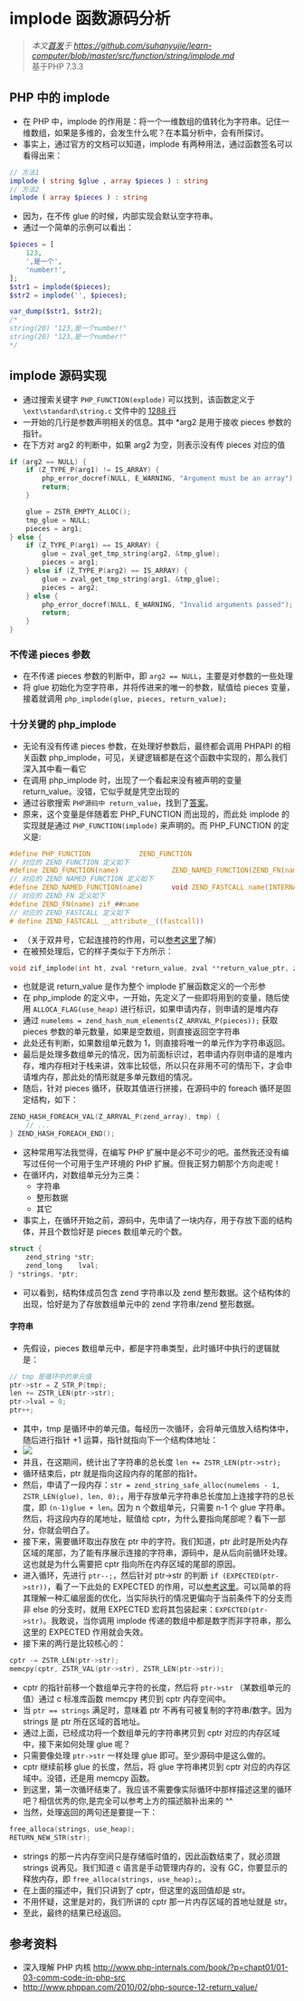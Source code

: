 # implode 函数源码分析
>*本文[首发](https://github.com/suhanyujie/learn-computer/blob/master/src/function/string/implode.md)于 https://github.com/suhanyujie/learn-computer/blob/master/src/function/string/implode.md* <br>
基于PHP 7.3.3

## PHP 中的 implode
* 在 PHP 中，implode 的作用是：将一个一维数组的值转化为字符串。记住一维数组，如果是多维的，会发生什么呢？在本篇分析中，会有所探讨。
* 事实上，通过官方的文档可以知道，implode 有两种用法，通过函数签名可以看得出来：

```php
// 方法1
implode ( string $glue , array $pieces ) : string
// 方法2
implode ( array $pieces ) : string
```

* 因为，在不传 glue 的时候，内部实现会默认空字符串。
* 通过一个简单的示例可以看出：

```php
$pieces = [
    123,
    ',是一个',
    'number!',
];
$str1 = implode($pieces);
$str2 = implode('', $pieces);

var_dump($str1, $str2);
/*
string(20) "123,是一个number!"
string(20) "123,是一个number!"
*/
```

## implode 源码实现
* 通过搜索关键字 `PHP_FUNCTION(explode)` 可以找到，该函数定义于 `\ext\standard\string.c` 文件中的 [1288 行](https://github.com/php/php-src/blob/9ebd7f36b1bcbb2b425ab8e903846f3339d6d566/ext/standard/string.c#L1288)
* 一开始的几行是参数声明相关的信息。其中 *arg2 是用于接收 pieces 参数的指针。
* 在下方对 arg2 的判断中，如果 arg2 为空，则表示没有传 pieces 对应的值

```c
if (arg2 == NULL) {
    if (Z_TYPE_P(arg1) != IS_ARRAY) {
        php_error_docref(NULL, E_WARNING, "Argument must be an array");
        return;
    }

    glue = ZSTR_EMPTY_ALLOC();
    tmp_glue = NULL;
    pieces = arg1;
} else {
    if (Z_TYPE_P(arg1) == IS_ARRAY) {
        glue = zval_get_tmp_string(arg2, &tmp_glue);
        pieces = arg1;
    } else if (Z_TYPE_P(arg2) == IS_ARRAY) {
        glue = zval_get_tmp_string(arg1, &tmp_glue);
        pieces = arg2;
    } else {
        php_error_docref(NULL, E_WARNING, "Invalid arguments passed");
        return;
    }
}
```

### 不传递 pieces 参数
* 在不传递 pieces 参数的判断中，即 `arg2 == NULL`，主要是对参数的一些处理
* 将 glue 初始化为空字符串，并将传进来的唯一的参数，赋值给 pieces 变量，接着就调用 `php_implode(glue, pieces, return_value);`

### 十分关键的 php_implode
* 无论有没有传递 pieces 参数，在处理好参数后，最终都会调用 PHPAPI 的相关函数 php_implode，可见，关键逻辑都是在这个函数中实现的，那么我们深入其中看一看它
* 在调用 php_implode 时，出现了一个看起来没有被声明的变量 return_value。没错，它似乎就是凭空出现的
* 通过谷歌搜索 `PHP源码中 return_value`，找到了[答案](http://demon.tw/programming/php-function-return_value.html)。
* 原来，这个变量是伴随着宏 PHP_FUNCTION 而出现的，而此处 implode 的实现就是通过 `PHP_FUNCTION(implode)` 来声明的。而 PHP_FUNCTION 的定义是:

```c
#define PHP_FUNCTION			ZEND_FUNCTION
// 对应的 ZEND_FUNCTION 定义如下
#define ZEND_FUNCTION(name)				ZEND_NAMED_FUNCTION(ZEND_FN(name))
// 对应的 ZEND_NAMED_FUNCTION 定义如下
#define ZEND_NAMED_FUNCTION(name)		void ZEND_FASTCALL name(INTERNAL_FUNCTION_PARAMETERS)
// 对应的 ZEND_FN 定义如下
#define ZEND_FN(name) zif_##name
// 对应的 ZEND_FASTCALL 定义如下
# define ZEND_FASTCALL __attribute__((fastcall))
```

* （关于双井号，它起连接符的作用，可以[参考这里](http://www.php-internals.com/book/?p=chapt01/01-03-comm-code-in-php-src)了解）
* 在被预处理后，它的样子类似于下方所示：

```c
void zif_implode(int ht, zval *return_value, zval **return_value_ptr, zval *this_ptr, int return_value_used TSRMLS_DC)
```

* 也就是说 return_value 是作为整个 implode 扩展函数定义的一个形参
* 在 php_implode 的定义中，一开始，先定义了一些即将用到的变量，随后使用 `ALLOCA_FLAG(use_heap)` 进行标识，如果申请内存，则申请的是堆内存
* 通过 `numelems = zend_hash_num_elements(Z_ARRVAL_P(pieces));` 获取 pieces 参数的单元数量，如果是空数组，则直接返回空字符串
* 此处还有判断，如果数组单元数为 1，则直接将唯一的单元作为字符串返回。
* 最后是处理多数组单元的情况，因为前面标识过，若申请内存则申请的是堆内存，堆内存相对于栈来讲，效率比较低，所以只在非用不可的情形下，才会申请堆内存，那此处的情形就是多单元数组的情况。
* 随后，针对 pieces 循环，获取其值进行拼接，在源码中的 foreach 循环是固定结构，如下：

```c
ZEND_HASH_FOREACH_VAL(Z_ARRVAL_P(zend_array), tmp) {
    // ...
} ZEND_HASH_FOREACH_END();
```

* 这种常用写法我觉得，在编写 PHP 扩展中是必不可少的吧。虽然我还没有编写过任何一个可用于生产环境的 PHP 扩展。但我正努力朝那个方向走呢！
* 在循环内，对数组单元分为三类：
    * 字符串
    * 整形数据
    * 其它
* 事实上，在循环开始之前，源码中，先申请了一块内存，用于存放下面的结构体，并且个数恰好是 pieces 数组单元的个数。

```c
struct {
    zend_string *str;
    zend_long    lval;
} *strings, *ptr;
```

* 可以看到，结构体成员包含 zend 字符串以及 zend 整形数据。这个结构体的出现，恰好是为了存放数组单元中的 zend 字符串/zend 整形数据。

#### 字符串
* 先假设，pieces 数组单元中，都是字符串类型，此时循环中执行的逻辑就是：

```c
// tmp 是循环中的单元值
ptr->str = Z_STR_P(tmp);
len += ZSTR_LEN(ptr->str);
ptr->lval = 0;
ptr++;
```

* 其中，tmp 是循环中的单元值。每经历一次循环，会将单元值放入结构体中，随后进行指针 +1 运算，指针就指向下一个结构体地址：
* ![](./implodePic1.png)
* 并且，在这期间，统计出了字符串的总长度 `len += ZSTR_LEN(ptr->str);`
* 循环结束后，ptr 就是指向这段内存的尾部的指针。
* 然后，申请了一段内存：`str = zend_string_safe_alloc(numelems - 1, ZSTR_LEN(glue), len, 0);`，用于存放单元字符串总长度加上连接字符的总长度，即 `(n-1)glue + len`。因为 n 个数组单元，只需要 n-1 个 glue 字符串。然后，将这段内存的尾地址，赋值给 cptr，为什么要指向尾部呢？看下一部分，你就会明白了。
* 接下来，需要循环取出存放在 ptr 中的字符。我们知道，ptr 此时是所处内存区域的尾部，为了能有序展示连接的字符串，源码中，是从后向前循环处理。这也就是为什么需要把 cptr 指向所在内存区域的尾部的原因。
* 进入循环，先进行 `ptr--;`，然后针对 ptr->str 的判断 `if (EXPECTED(ptr->str))`，看了一下此处的 EXPECTED 的作用，可以[参考这里](https://blog.csdn.net/GrubLinux/article/details/37543489)。可以简单的将其理解一种汇编层面的优化，当实际执行的情况更偏向于当前条件下的分支而非 else 的分支时，就用 EXPECTED 宏将其包装起来：`EXPECTED(ptr->str)`。我敢说，当你调用 implode 传递的数组中都是数字而非字符串，那么这里的 EXPECTED 作用就会失效。
* 接下来的两行是比较核心的：

```c
cptr -= ZSTR_LEN(ptr->str);
memcpy(cptr, ZSTR_VAL(ptr->str), ZSTR_LEN(ptr->str));
```

* cptr 的指针前移一个数组单元字符的长度，然后将 `ptr->str` （某数组单元的值）通过 c 标准库函数 memcpy 拷贝到 cptr 内存空间中。
* 当 `ptr == strings` 满足时，意味着 ptr 不再有可被复制的字符串/数字。因为 strings 是 ptr 所在区域的首地址。
* 通过上面，已经成功将一个数组单元的字符串拷贝到 cptr 对应的内存区域中，接下来如何处理 glue 呢？
* 只需要像处理 `ptr->str` 一样处理 glue 即可。至少源码中是这么做的。
* cptr 继续前移 glue 的长度，然后，将 glue 字符串拷贝到 cptr 对应的内存区域中。没错，还是用 memcpy 函数。
* 到这里，第一次循环结束了。我应该不需要像实际循环中那样描述这里的循环吧？相信优秀的你,是完全可以参考上方的描述脑补出来的 ^^
* 当然，处理返回的两句还是要提一下：

```c
free_alloca(strings, use_heap);
RETURN_NEW_STR(str);
```

* strings 的那一片内存空间只是存储临时值的，因此函数结束了，就必须跟 strings 说再见。我们知道 c 语言是手动管理内存的，没有 GC，你要显示的释放内存，即 `free_alloca(strings, use_heap);`。
* 在上面的描述中，我们只讲到了 cptr，但这里的返回值却是 str。
* 不用怀疑，这里是对的，我们所讲的 cptr 那一片内存区域的首地址就是 str。
* 至此，最终的结果已经返回。

## 参考资料
* 深入理解 PHP 内核 http://www.php-internals.com/book/?p=chapt01/01-03-comm-code-in-php-src
* http://www.phppan.com/2010/02/php-source-12-return_value/
